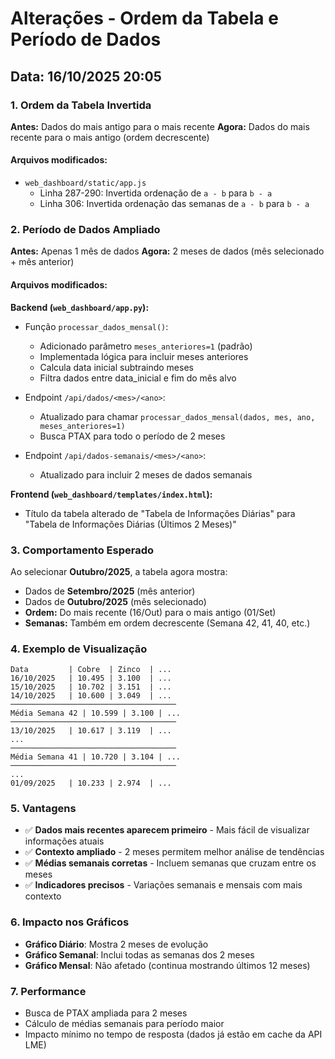 # Alterações - Ordem da Tabela e Período de Dados

## Data: 16/10/2025 20:05

### 1. Ordem da Tabela Invertida

**Antes:** Dados do mais antigo para o mais recente
**Agora:** Dados do mais recente para o mais antigo (ordem decrescente)

#### Arquivos modificados:
- `web_dashboard/static/app.js`
  - Linha 287-290: Invertida ordenação de `a - b` para `b - a`
  - Linha 306: Invertida ordenação das semanas de `a - b` para `b - a`

### 2. Período de Dados Ampliado

**Antes:** Apenas 1 mês de dados
**Agora:** 2 meses de dados (mês selecionado + mês anterior)

#### Arquivos modificados:

**Backend (`web_dashboard/app.py`):**
- Função `processar_dados_mensal()`:
  - Adicionado parâmetro `meses_anteriores=1` (padrão)
  - Implementada lógica para incluir meses anteriores
  - Calcula data inicial subtraindo meses
  - Filtra dados entre data_inicial e fim do mês alvo

- Endpoint `/api/dados/<mes>/<ano>`:
  - Atualizado para chamar `processar_dados_mensal(dados, mes, ano, meses_anteriores=1)`
  - Busca PTAX para todo o período de 2 meses

- Endpoint `/api/dados-semanais/<mes>/<ano>`:
  - Atualizado para incluir 2 meses de dados semanais

**Frontend (`web_dashboard/templates/index.html`):**
- Título da tabela alterado de "Tabela de Informações Diárias" para "Tabela de Informações Diárias (Últimos 2 Meses)"

### 3. Comportamento Esperado

Ao selecionar **Outubro/2025**, a tabela agora mostra:
- Dados de **Setembro/2025** (mês anterior)
- Dados de **Outubro/2025** (mês selecionado)
- **Ordem:** Do mais recente (16/Out) para o mais antigo (01/Set)
- **Semanas:** Também em ordem decrescente (Semana 42, 41, 40, etc.)

### 4. Exemplo de Visualização

```
Data         | Cobre  | Zinco  | ...
16/10/2025   | 10.495 | 3.100  | ...
15/10/2025   | 10.702 | 3.151  | ...
14/10/2025   | 10.600 | 3.049  | ...
─────────────────────────────────────
Média Semana 42 | 10.599 | 3.100 | ...
─────────────────────────────────────
13/10/2025   | 10.617 | 3.119  | ...
...
─────────────────────────────────────
Média Semana 41 | 10.720 | 3.104 | ...
─────────────────────────────────────
...
01/09/2025   | 10.233 | 2.974  | ...
```

### 5. Vantagens

- ✅ **Dados mais recentes aparecem primeiro** - Mais fácil de visualizar informações atuais
- ✅ **Contexto ampliado** - 2 meses permitem melhor análise de tendências
- ✅ **Médias semanais corretas** - Incluem semanas que cruzam entre os meses
- ✅ **Indicadores precisos** - Variações semanais e mensais com mais contexto

### 6. Impacto nos Gráficos

- **Gráfico Diário**: Mostra 2 meses de evolução
- **Gráfico Semanal**: Inclui todas as semanas dos 2 meses
- **Gráfico Mensal**: Não afetado (continua mostrando últimos 12 meses)

### 7. Performance

- Busca de PTAX ampliada para 2 meses
- Cálculo de médias semanais para período maior
- Impacto mínimo no tempo de resposta (dados já estão em cache da API LME)

